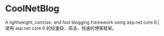 # CoolNetBlog
A lightweight, concise, and fast blogging framework using asp.net core 6.|使用 asp.net core 6 的轻量级、简洁、快速的博客框架。

